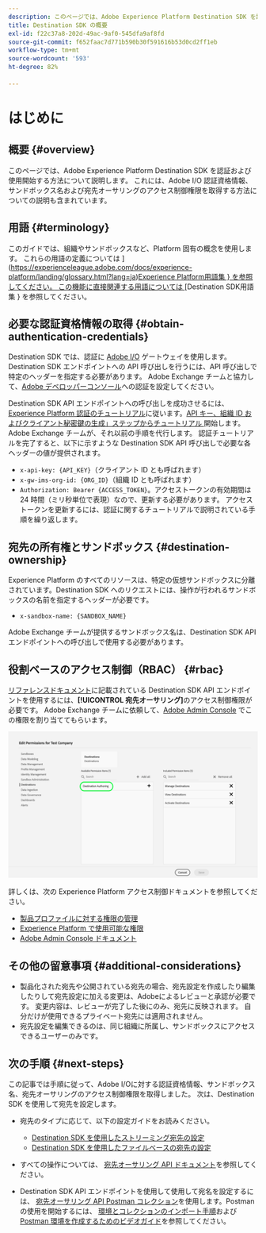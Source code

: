 ```yaml
---
description: このページでは、Adobe Experience Platform Destination SDK を認証および使用開始する方法について説明します。 これには、Adobe I/O 認証資格情報、サンドボックス名および宛先オーサリングのアクセス制御権限を取得する方法についての説明も含まれています。
title: Destination SDK の概要
exl-id: f22c37a8-202d-49ac-9af0-545dfa9af8fd
source-git-commit: f652faac7d771b590b30f591616b53d0cd2ff1eb
workflow-type: tm+mt
source-wordcount: '593'
ht-degree: 82%

---
```


# はじめに

## 概要 {#overview}

このページでは、Adobe Experience Platform Destination SDK を認証および使用開始する方法について説明します。 これには、Adobe I/O 認証資格情報、サンドボックス名および宛先オーサリングのアクセス制御権限を取得する方法についての説明も含まれています。

## 用語 {#terminology}

このガイドでは、組織やサンドボックスなど、Platform 固有の概念を使用します。 これらの用語の定義については ](https://experienceleague.adobe.com/docs/experience-platform/landing/glossary.html?lang=ja)[Experience Platform用語集 } を参照してください。 この機能に直接関連する用語については ](/help/destinations/destination-sdk/glossary.md)[Destination SDK用語集 } を参照してください。

## 必要な認証資格情報の取得 {#obtain-authentication-credentials}

Destination SDK では、認証に [Adobe I/O](https://www.adobe.io/) ゲートウェイを使用します。 Destination SDK エンドポイントへの API 呼び出しを行うには、API 呼び出しで特定のヘッダーを指定する必要があります。 Adobe Exchange チームと協力して、[Adobe デベロッパーコンソール](https://developer.adobe.com/console)への認証を設定してください。

Destination SDK API エンドポイントへの呼び出しを成功させるには、 [Experience Platform 認証のチュートリアル](https://experienceleague.adobe.com/docs/experience-platform/landing/platform-apis/api-authentication.html?lang=ja)に従います。[API キー、組織 ID およびクライアント秘密鍵の生成」ステップからチュートリアル ](https://experienceleague.adobe.com/docs/experience-platform/landing/platform-apis/api-authentication.html?lang=ja#api-ims-secret) 開始します。 Adobe Exchange チームが、それ以前の手順を代行します。 認証チュートリアルを完了すると、以下に示すような Destination SDK API 呼び出しで必要な各ヘッダーの値が提供されます。

* `x-api-key: {API_KEY}`（クライアント ID とも呼ばれます）
* `x-gw-ims-org-id: {ORG_ID}`（組織 ID とも呼ばれます）
* `Authorization: Bearer {ACCESS_TOKEN}`。アクセストークンの有効期間は 24 時間（ミリ秒単位で表現）なので、更新する必要があります。 アクセストークンを更新するには、認証に関するチュートリアルで説明されている手順を繰り返します。

<!--

### Obtain `Authorization: Bearer {ACCESS_TOKEN}`

To obtain the `{ACCESS_TOKEN}`, you must generate a JWT token and exchange it for the access token. Follow the steps below:

1. Follow the instructions in the [Generate JWT section](https://www.adobe.io/apis/experienceplatform/console/docs.html#!AdobeDocs/adobeio-console/master/credentials.md) in the credentials guide.
2. Follow the instructions in [Step 3: try it](https://www.adobe.io/authentication/auth-methods.html#!AdobeDocs/adobeio-auth/master/AuthenticationOverview/ServiceAccountIntegration.md) in the Service account connection guide.

You now have the required authentication headers `x-api-key: {API_KEY}`, `x-gw-ims-org-id: {ORG_ID}`, and `Authorization: Bearer {ACCESS_TOKEN}`.

>[!NOTE]
>
>The access token has an expiration time of 24 hours, expressed in milliseconds, so you will have to refresh it. To refresh the access token, repeat the steps outlined in this section.

-->

## 宛先の所有権とサンドボックス {#destination-ownership}

Experience Platform のすべてのリソースは、特定の仮想サンドボックスに分離されています。Destination SDK へのリクエストには、操作が行われるサンドボックスの名前を指定するヘッダーが必要です。

* `x-sandbox-name: {SANDBOX_NAME}`

Adobe Exchange チームが提供するサンドボックス名は、Destination SDK API エンドポイントへの呼び出しで使用する必要があります。

## 役割ベースのアクセス制御（RBAC） {#rbac}

[リファレンスドキュメント](functionality/configuration-options.md)に記載されている Destination SDK API エンドポイントを使用するには、**[!UICONTROL 宛先オーサリング]**&#x200B;のアクセス制御権限が必要です。 Adobe Exchange チームに依頼して、[Adobe Admin Console](https://adminconsole.adobe.com/) でこの権限を割り当ててもらいます。

![宛先オーサリング権限](./assets/destination-authoring-permission.png)

詳しくは、次の Experience Platform アクセス制御ドキュメントを参照してください。

* [製品プロファイルに対する権限の管理](/help/access-control/ui/permissions.md)
* [Experience Platform で使用可能な権限](/help/access-control/home.md#permissions)
* [Adobe Admin Console ドキュメント](https://helpx.adobe.com/jp/enterprise/using/admin-console.html)

## その他の留意事項 {#additional-considerations}

* 製品化された宛先や公開されている宛先の場合、宛先設定を作成したり編集したりして宛先設定に加える変更は、Adobeによるレビューと承認が必要です。 変更内容は、レビューが完了した後にのみ、宛先に反映されます。 自分だけが使用できるプライベート宛先には適用されません。
* 宛先設定を編集できるのは、同じ組織に所属し、サンドボックスにアクセスできるユーザーのみです。

## 次の手順 {#next-steps}

この記事では手順に従って、Adobe I/Oに対する認証資格情報、サンドボックス名、宛先オーサリングのアクセス制御権限を取得しました。 次は、Destination SDK を使用して宛先を設定します。

* 宛先のタイプに応じて、以下の設定ガイドをお読みください。

   * [Destination SDK を使用したストリーミング宛先の設定](guides/configure-destination-instructions.md)
   * [Destination SDK を使用したファイルベースの宛先の設定](guides/configure-file-based-destination-instructions.md)

* すべての操作については、 [宛先オーサリング API ドキュメント](https://www.adobe.io/experience-platform-apis/references/destination-authoring/)を参照してください。
* Destination SDK API エンドポイントを使用して使用して宛名を設定するには、 [宛先オーサリング API Postman コレクション](https://github.com/adobe/experience-platform-postman-samples/blob/master/apis/experience-platform/Destination%20Authoring%20API.postman_collection.json)を使用します。Postman の使用を開始するには、 [環境とコレクションのインポート手順](https://learning.postman.com/docs/getting-started/importing-and-exporting-data/)および [Postman 環境を作成するためのビデオガイド](https://video.tv.adobe.com/v/28832)を参照してください。
